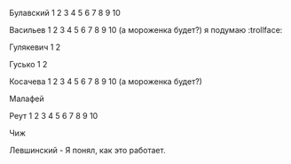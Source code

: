 ﻿Булавский 1 2 3 4 5 6 7 8 9 10
 
Васильев 1  2 3 4 5 6 7 8 9 10 (а мороженка будет?) я подумаю :trollface:

Гулякевич 1 2

Гусько 1  2

Косачева 1 2 3 4 5 6 7 8 9 10 (а мороженка будет?)

Малафей

Реут 1 2 3 4 5 6 7 8 9 10

Чиж

Левшинский - Я понял, как это работает.
